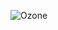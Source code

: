 ![Ozone](https://github.com/yuankong666/Ultimate-RAT-Collection/assets/128066597/b6220fee-e15b-4c57-8ccd-f4963a2ea3e4)
